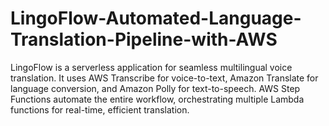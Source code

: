 # LingoFlow-Automated-Language-Translation-Pipeline-with-AWS
LingoFlow is a serverless application for seamless multilingual voice translation. It uses AWS Transcribe for voice-to-text, Amazon Translate for language conversion, and Amazon Polly for text-to-speech. AWS Step Functions automate the entire workflow, orchestrating multiple Lambda functions for real-time, efficient translation. 
